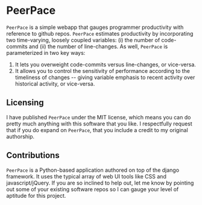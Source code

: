 # PeerPace

<code>PeerPace</code> is a simple webapp that gauges programmer productivity with reference to github repos.  <code>PeerPace</code> estimates productivity by incorporating two time-varying, loosely coupled variables:  (i) the number of code-commits and (ii) the number of line-changes.
As well, <code>PeerPace</code> is parameterized in two key ways:

1. It lets you overweight code-commits versus line-changes, or vice-versa.
1. It allows you to control the sensitivity of performance according to the timeliness of changes -- giving variable emphasis to recent activity over historical activity, or vice-versa.

## Licensing

I have published <code>PeerPace</code> under the MIT license, which means you can do pretty much anything with this software that you like.  I respectfully request that if you do expand on <code>PeerPace</code>, that you include a credit to my original authorship.

## Contributions

<code>PeerPace</code> is a Python-based application authored on top of the django framework.  It uses the typical array of web UI tools like CSS and javascript/jQuery.  If you are so inclined to help out, let me know by pointing out some of your existing software repos so I can gauge your level of aptitude for this project.

